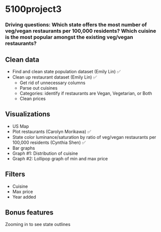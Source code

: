 # 5100project3

### Driving questions: Which state offers the most number of veg/vegan restaurants per 100,000 residents? Which cuisine is the most popular amongst the existing veg/vegan restaurants? 

## Clean data 
- Find and clean state population dataset (Emily Lin) ✅
- Clean up restaurant dataset (Emily Lin) ✅
    -  Get rid of unnecessary columns
    - Parse out cuisines
    - Categories: identify if restaurants are Vegan, Vegetarian, or Both 
    - Clean prices 

## Visualizations
- US Map 
- Plot restaurants (Carolyn Morikawa) ✅
- State color luminance/saturation by ratio of veg/vegan restaurants per 100,000 residents (Cynthia Shen) ✅
- Bar graphs
- Graph #1: Distribution of cuisine
- Graph #2: Lollipop graph of min and max price

## Filters
- Cuisine
- Max price
- Year added

## Bonus features
Zooming in to see state outlines
